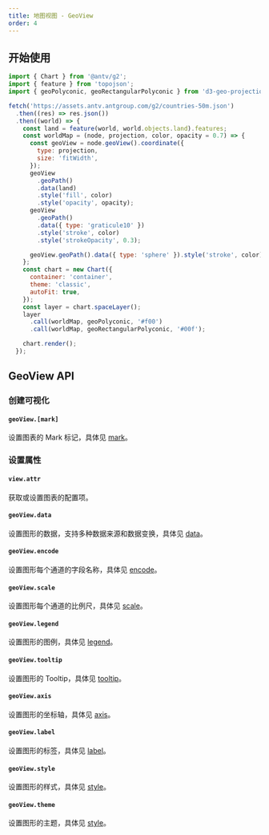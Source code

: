 ```yaml
---
title: 地图视图 - GeoView
order: 4
---
```


## 开始使用

```js
import { Chart } from '@antv/g2';
import { feature } from 'topojson';
import { geoPolyconic, geoRectangularPolyconic } from 'd3-geo-projection';

fetch('https://assets.antv.antgroup.com/g2/countries-50m.json')
  .then((res) => res.json())
  .then((world) => {
    const land = feature(world, world.objects.land).features;
    const worldMap = (node, projection, color, opacity = 0.7) => {
      const geoView = node.geoView().coordinate({
        type: projection,
        size: 'fitWidth',
      });
      geoView
        .geoPath()
        .data(land)
        .style('fill', color)
        .style('opacity', opacity);
      geoView
        .geoPath()
        .data({ type: 'graticule10' })
        .style('stroke', color)
        .style('strokeOpacity', 0.3);

      geoView.geoPath().data({ type: 'sphere' }).style('stroke', color);
    };
    const chart = new Chart({
      container: 'container',
      theme: 'classic',
      autoFit: true,
    });
    const layer = chart.spaceLayer();
    layer
      .call(worldMap, geoPolyconic, '#f00')
      .call(worldMap, geoRectangularPolyconic, '#00f');

    chart.render();
  });
```

## GeoView API

### 创建可视化

#### `geoView.[mark]`

设置图表的 Mark 标记，具体见 [mark](/api/mark/area)。

### 设置属性

#### `view.attr`

获取或设置图表的配置项。

#### `geoView.data`

设置图形的数据，支持多种数据来源和数据变换，具体见 [data](/api/data/overview)。

#### `geoView.encode`

设置图形每个通道的字段名称，具体见 [encode](/api/encode/overview)。

#### `geoView.scale`

设置图形每个通道的比例尺，具体见 [scale](/api/scale/overview)。

#### `geoView.legend`

设置图形的图例，具体见 [legend](/api/component/legend)。

#### `geoView.tooltip`

设置图形的 Tooltip，具体见 [tooltip](/api/component/tooltip/overview)。

#### `geoView.axis`

设置图形的坐标轴，具体见 [axis](/api/component/axis)。

#### `geoView.label`

设置图形的标签，具体见 [label](/api/label/overview)。

#### `geoView.style`

设置图形的样式，具体见 [style](/api/style/overview)。

#### `geoView.theme`

设置图形的主题，具体见 [style](/api/theme/overview)。
